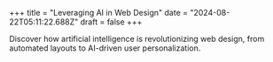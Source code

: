 +++
title = "Leveraging AI in Web Design"
date = "2024-08-22T05:11:22.688Z"
draft = false
+++

  Discover how artificial intelligence is revolutionizing web design, from automated layouts to AI-driven user personalization.
        